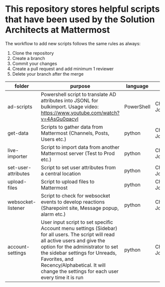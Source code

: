 # This repository stores helpful scripts that have been used by the Solution Architects at Mattermost

The workflow to add new scripts follows the same rules as always:

1. Clone the repository
2. Create a branch
3. Commit your changes
4. Create a pull request and add minimum 1 reviewer
5. Delete your branch after the merge

|folder|purpose|language|author|
|---|---|---|---|
|ad-scripts |Powershell script to translate AD attributes into JSONL for bulkimport. Usage video: https://www.youtube.com/watch?v=4AsGu0qacvI |PowerShell |Christian Johannsen |
|get-data |Scripts to gather data from Mattermost (Channels, Posts, Users etc.) |python |Christian Johannsen |
|live-importer |Script to import data from another Mattermost server (Test to Prod etc.) |python |Christian Johannsen |
|set-user-attributes |Script to set user attributes from a central location |python |Christian Johannsen |
|upload-files |Script to upload files to Mattermost |python |Christian Johannsen |
|websocket-listener  |Script to check for websocket events to develop reactions (Sharepoint site, Message popup, alarm etc.) |python |Christian Johannsen |
|account-settings  |User input script to set specific Account menu settings (Sidebar) for all users. The script will read all active users and give the option for the administrator to set the sidebar settings for Unreads, Favorites, and Recency/Alphabetical. It will change the settings for each user every time it is run  |python |Christian Johannsen |
